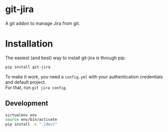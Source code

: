 # git-jira

A git addon to manage Jira from git.

# Installation

The easiest (and best) way to install git-jira is through pip:

```bash
pip install git-jira
```

To make it work, you need a `config.yml` with your authentication credentials and default project.  
For that, run `git jira config`.

## Development

```bash
virtualenv env 
source env/bin/activate
pip install -e ".[dev]"
```
